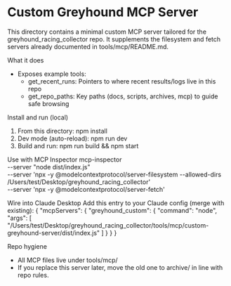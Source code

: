 # Custom Greyhound MCP Server

This directory contains a minimal custom MCP server tailored for the greyhound_racing_collector repo. It supplements the filesystem and fetch servers already documented in tools/mcp/README.md.

What it does
- Exposes example tools:
  - get_recent_runs: Pointers to where recent results/logs live in this repo
  - get_repo_paths: Key paths (docs, scripts, archives, mcp) to guide safe browsing

Install and run (local)
1) From this directory:
   npm install
2) Dev mode (auto-reload):
   npm run dev
3) Build and run:
   npm run build && npm start

Use with MCP Inspector
mcp-inspector \
  --server "node dist/index.js" \
  --server 'npx -y @modelcontextprotocol/server-filesystem --allowed-dirs /Users/test/Desktop/greyhound_racing_collector' \
  --server 'npx -y @modelcontextprotocol/server-fetch'

Wire into Claude Desktop
Add this entry to your Claude config (merge with existing):
{
  "mcpServers": {
    "greyhound_custom": {
      "command": "node",
      "args": [
        "/Users/test/Desktop/greyhound_racing_collector/tools/mcp/custom-greyhound-server/dist/index.js"
      ]
    }
  }
}

Repo hygiene
- All MCP files live under tools/mcp/
- If you replace this server later, move the old one to archive/ in line with repo rules.

